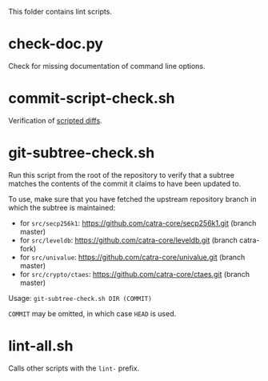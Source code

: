This folder contains lint scripts.

check-doc.py
============
Check for missing documentation of command line options.

commit-script-check.sh
======================
Verification of [scripted diffs](/doc/developer-notes.md#scripted-diffs).

git-subtree-check.sh
====================
Run this script from the root of the repository to verify that a subtree matches the contents of
the commit it claims to have been updated to.

To use, make sure that you have fetched the upstream repository branch in which the subtree is
maintained:
* for `src/secp256k1`: https://github.com/catra-core/secp256k1.git (branch master)
* for `src/leveldb`: https://github.com/catra-core/leveldb.git (branch catra-fork)
* for `src/univalue`: https://github.com/catra-core/univalue.git (branch master)
* for `src/crypto/ctaes`: https://github.com/catra-core/ctaes.git (branch master)

Usage: `git-subtree-check.sh DIR (COMMIT)`

`COMMIT` may be omitted, in which case `HEAD` is used.

lint-all.sh
===========
Calls other scripts with the `lint-` prefix.

